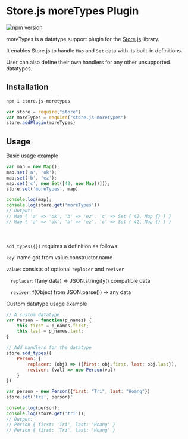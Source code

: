 Store.js moreTypes Plugin
========
[![npm version](https://badge.fury.io/js/store.js-moretypes.svg)](https://badge.fury.io/js/store.js-moretypes)

moreTypes is a datatype support plugin for the [Store.js](https://github.com/marcuswestin/store.js) library. 

It enables Store.js to handle `Map` and `Set` data with its built-in definitions. 

User can also define their own handlers for any other unsupported datatypes.

Installation
-----------
```sh
npm i store.js-moretypes
```

```js
var store = require("store")
var moreTypes = require("store.js-moretypes")
store.addPlugin(moreTypes)
```

Usage
-----------
Basic usage example
```js
var map = new Map();
map.set('a', 'ok');
map.set('b', 'ez');
map.set('c', new Set([42, new Map()]));
store.set('moreTypes', map)

console.log(map);
console.log(store.get('moreTypes'))
// Output: 
// Map { 'a' => 'ok', 'b' => 'ez', 'c' => Set { 42, Map {} } }
// Map { 'a' => 'ok', 'b' => 'ez', 'c' => Set { 42, Map {} } }
```
<br><br>
`add_types({})` requires a definition as follows:

`key`: name got from value.constructor.name

`value`: consists of optional `replacer` and `reviver`

&nbsp;&nbsp; `replacer`: f(any data) => JSON.stringify() compatible data

&nbsp;&nbsp; `reviver`: f(Object from JSON.parse()) => any data

Custom datatype usage example
```js
// A custom datatype
var Person = function(p_names) {
    this.first = p_names.first;
    this.last = p_names.last;
}

// Add handlers for the datatype
store.add_types({
    Person: {
        replacer: (obj) => ({first: obj.first, last: obj.last}),
        reviver: (val) => new Person(val)
    }
})

var person = new Person({first: "Tri", last: "Hoang"})
store.set('tri', person)'

console.log(person);
console.log(store.get('tri'));
// Output:
// Person { first: 'Tri', last: 'Hoang' }
// Person { first: 'Tri', last: 'Hoang' }
```
